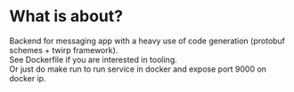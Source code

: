 # What is about?
Backend for messaging app with a heavy use of code generation (protobuf schemes + twirp framework).  
See Dockerfile if you are interested in tooling.  
Or just do
	make run
to run service in docker and expose port 9000 on docker ip.
